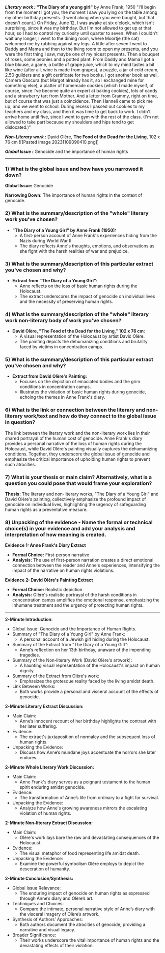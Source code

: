 ***Literary work :*** **"The Diary of a young girl"** by Anne Frank, 1950
"I'll begin from the moment I got you, the moment I saw you lying on the table among my other birthday presents. (I went along when you were bought, but that doesn't count.) On Friday, June 12, I was awake at six o'clock, which isn't surprising, since it was my birthday. But I'm not allowed to get up at that hour, so I had to control my curiosity until quarter to seven. When I couldn't wait any longer, I went to the dining room, where Moortje (the cat) welcomed me by rubbing against my legs. A little after seven I went to Daddy and Mama and then to the living room to open my presents, and you were the first thing I saw, maybe one of my nicest presents. Then a bouquet of roses, some peonies and a potted plant. From Daddy and Mama I got a blue blouse, a game, a bottle of grape juice, which to my mind tastes a bit like wine (after all, wine is made from grapes), a puzzle, a jar of cold cream, 2.50 guilders and a gift certificate for two books. I got another book as well, Camera Obscura (but Margot already has it, so I exchanged mine for something else), a platter of homemade cookies (which I made myself, of course, since I've become quite an expert at baking cookies), lots of candy and a strawberry tart from Mother. And a letter from Grammy, right on time, but of course that was just a coincidence. Then Hanneli came to pick me up, and we went to school. During recess I passed out cookies to my teachers and my class, and then it was time to get back to work. I didn't arrive home until five, since I went to gym with the rest of the class. (I'm not allowed to take part because my shoulders and hips tend to get dislocated.)"

***Non-Literary work :*** David Olère, **The Food of the Dead for the Living**, 102 x 76 cm
![[Pasted image 20231109090410.png]]

***Global Issue :*** Genocide and the importance of human rights

---

### 1) What is the global issue and how have you narrowed it down?

**Global Issue:** Genocide

**Narrowing Down:** The importance of human rights in the context of genocide.

### 2) What is the summary/description of the "whole" literary work you've chosen?

- **"The Diary of a Young Girl" by Anne Frank (1950):**
    - A first-person account of Anne Frank's experiences hiding from the Nazis during World War II.
    - The diary reflects Anne's thoughts, emotions, and observations as she fight with the harsh realities of war and prejudice.

### 3) What is the summary/description of this particular extract you've chosen and why?

- **Extract from "The Diary of a Young Girl":**
    - Anne reflects on the loss of basic human rights during the Holocaust.
    - The extract underscores the impact of genocide on individual lives and the necessity of preserving human rights.

### 4) What is the summary/description of the "whole" literary work non-literary body of work you've chosen?

- **David Olère, "The Food of the Dead for the Living," 102 x 76 cm:**
    - A visual representation of the Holocaust by artist David Olère.
    - The painting depicts the dehumanizing conditions and brutality faced by victims in concentration camps.

### 5) What is the summary/description of this particular extract you've chosen and why?

- **Extract from David Olère's Painting:**
    - Focuses on the depiction of emaciated bodies and the grim conditions in concentration camps.
    - Illustrates the violation of basic human rights during genocide, echoing the themes in Anne Frank's diary.

### 6) What is the link or connection between the literary and non-literary work/text and how do they connect to the global issue in question?

The link between the literary work and the non-literary work lies in their shared portrayal of the human cost of genocide. Anne Frank's diary provides a personal narrative of the loss of human rights during the Holocaust, while David Olère's painting visually captures the dehumanizing conditions. Together, they underscore the global issue of genocide and emphasize the critical importance of upholding human rights to prevent such atrocities.

### 7) What is your thesis or main claim? Alternatively, what is a question you could pose that would frame your exploration?

**Thesis:** The literary and non-literary works, "The Diary of a Young Girl" and David Olère's painting, collectively emphasize the profound impact of genocide on individual lives, highlighting the urgency of safeguarding human rights as a preventative measure.

### 8) Unpacking of the evidence - Name the formal or technical choice(s) in your evidence and add your analysis and interpretation of how meaning is created.

**Evidence 1: Anne Frank's Diary Extract**

- **Formal Choice:** First-person narrative
- **Analysis:** The use of first-person narration creates a direct emotional connection between the reader and Anne's experiences, intensifying the impact of the narrative on human rights violations.

**Evidence 2: David Olère's Painting Extract**

- **Formal Choice:** Realistic depiction
- **Analysis:** Olère's realistic portrayal of the harsh conditions in concentration camps amplifies the emotional response, emphasizing the inhumane treatment and the urgency of protecting human rights.


---

**2-Minute Introduction:**
- Global Issue: Genocide and the Importance of Human Rights.
- Summary of "The Diary of a Young Girl" by Anne Frank:
  - A personal account of a Jewish girl hiding during the Holocaust.
- Summary of the Extract from "The Diary of a Young Girl":
  - Anne’s reflection on her 13th birthday, unaware of the impending tragedies.
- Summary of the Non-literary Work (David Olère's artwork):
  - A haunting visual representation of the Holocaust's impact on human dignity.
- Summary of the Extract from Olère's work:
  - Emphasizes the grotesque reality faced by the living amidst death.
- Link Between Works:
  - Both works provide a personal and visceral account of the effects of genocide.

**2-Minute Literary Extract Discussion:**
- Main Claim:
  - Anne’s innocent recount of her birthday highlights the contrast with her later suffering.
- Evidence:
  - The extract's juxtaposition of normalcy and the subsequent loss of human rights.
- Unpacking the Evidence:
  - Discuss how Anne’s mundane joys accentuate the horrors she later endures.

**2-Minute Whole Literary Work Discussion:**
- Main Claim:
  - Anne Frank's diary serves as a poignant testament to the human spirit enduring amidst genocide.
- Evidence:
  - The transformation of Anne’s life from ordinary to a fight for survival.
- Unpacking the Evidence:
  - Analyze how Anne's growing awareness mirrors the escalating violation of human rights.

**2-Minute Non-literary Extract Discussion:**
- Main Claim:
  - Olère's work lays bare the raw and devastating consequences of the Holocaust.
- Evidence:
  - The visual metaphor of food representing life amidst death.
- Unpacking the Evidence:
  - Examine the powerful symbolism Olère employs to depict the desecration of humanity.

**2-Minute Conclusion/Synthesis:**
- Global Issue Relevance:
  - The enduring impact of genocide on human rights as expressed through Anne’s diary and Olère’s art.
- Techniques and Choices:
  - Compare the intimate, personal narrative style of Anne’s diary with the visceral imagery of Olère’s artwork.
- Synthesis of Authors’ Approaches:
  - Both authors document the atrocities of genocide, providing a narrative and visual legacy.
- Broader Significance:
  - Their works underscore the vital importance of human rights and the devastating effects of their violation.
